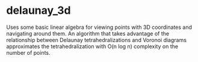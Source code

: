 # delaunay_3d
Uses some basic linear algebra for viewing points with 3D coordinates and navigating around them. An algorithm that takes advantage of the relationship between Delaunay tetrahedralizations and Voronoi diagrams approximates the tetrahedralization with O(n log n) complexity on the number of points.
